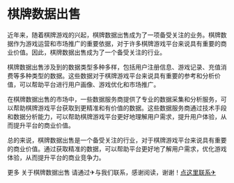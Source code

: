 # 棋牌数据出售

近年来，随着棋牌游戏的兴起，棋牌数据出售成为了一项备受关注的业务。棋牌数据作为游戏运营和市场推广的重要依据，对于许多棋牌游戏平台来说具有重要的商业价值。因此，棋牌数据出售成为了一个备受关注的行业。

棋牌数据出售涉及到的数据类型多种多样，包括用户注册信息、游戏记录、充值消费等多种类型的数据。这些数据对于棋牌游戏平台来说具有重要的参考和分析价值，可以帮助平台进行用户画像、游戏优化和市场推广。

在棋牌数据出售的市场中，一些数据服务商提供了专业的数据采集和分析服务，可以帮助棋牌游戏平台获取到更精准和有价值的数据。这些数据服务商通过技术手段和数据分析能力，可以帮助棋牌游戏平台更好地理解用户需求，提升用户体验，从而提升平台的商业价值。

总的来说，棋牌数据出售是一个备受关注的行业，对于棋牌游戏平台来说具有重要的商业价值。通过获取精准的数据，可以帮助平台更好地了解用户需求，优化游戏体验，从而提升平台的商业竞争力。

更多 关于棋牌数据出售 请通过✈与我们联系，感谢阅读，谢谢！[点这里联系✈](https://www.k02.cc)